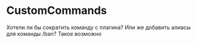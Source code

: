 # CustomCommands
Хотели ли бы сократить команду с плагина? Или же добавить алиасы для команды /ban? Такое возможно
